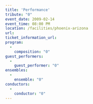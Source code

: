```yaml
---
title: 'Performance'
tribute: "0"
event_date: 2009-02-14
event_time: 08:00 PM
location: /facilities/phoenix-arizona
url: 
ticket_information_url: 
program: 
  -
    composition: "0"
guest_performers: 
  -
    guest_performer: "0"
ensembles: 
  -
    ensemble: "0"
conductors: 
  -
    conductor: "0"
---
```

